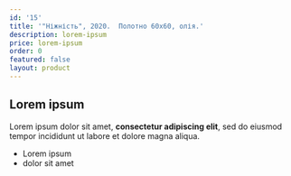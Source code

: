 ```yaml
---
id: '15'
title: '"Ніжність", 2020.  Полотно 60х60, олія.'
description: lorem-ipsum
price: lorem-ipsum
order: 0
featured: false
layout: product
---
```

## Lorem ipsum

Lorem ipsum dolor sit amet, **consectetur adipiscing elit**, sed do eiusmod tempor incididunt ut labore et dolore magna aliqua.

- Lorem ipsum
- dolor sit amet